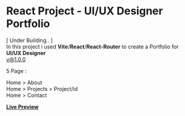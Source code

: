 # React Project - UI/UX Designer Portfolio

[ Under Building.. ]<br/>
In this project i used <b>Vite</b>/<b>React</b>/<b>React-Router</b> to create a Portfolio for <b>UI/UX Designer</b> <br/>
v@1.0.0

5 Page :<br/>

Home > About<br/>
Home > Projects > Project/id<br/>
Home > Contact<br/>

<b><a target="_blank" href="https://designer-port.netlify.app/">Live Preview</a></b>
